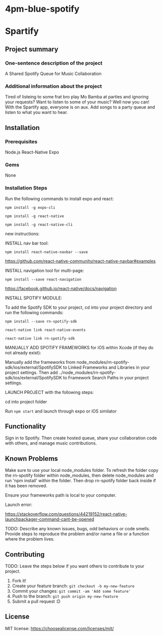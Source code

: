 # 4pm-blue-spotify

# Spartify

## Project summary

### One-sentence description of the project

A Shared Spotify Queue for Music Collaboration

### Additional information about the project

Tired of listeing to some frat bro play Mo Bamba at parties and ignoring your requests? Want to listen to some of your music? Well now you can! With the Spartify app, everyone is on aux. Add songs to a party queue and listen to what you want to hear.


## Installation

### Prerequisites

Node.js
React-Native
Expo

### Gems

None

### Installation Steps

Run the following commands to install expo and react:

`npm install -g expo-cli`

`npm install -g react-native`

`npm install -g react-native-cli`

new instructions:

INSTALL nav bar tool:

`npm install react-native-navbar --save`

https://github.com/react-native-community/react-native-navbar#examples

INSTALL navigation tool for multi-page:

`npm install --save react-navigation`

https://facebook.github.io/react-native/docs/navigation

INSTALL SPOTIFY MODULE:

To add the Spotify SDK to your project, cd into your project directory and run the following commands:

`npm install --save rn-spotify-sdk`

`react-native link react-native-events`

`react-native link rn-spotify-sdk`

MANUALLY ADD SPOTIFY FRAMEWORKS for iOS within Xcode (if they do not already exist):

Manually add the frameworks from node_modules/rn-spotify-sdk/ios/external/SpotifySDK to Linked Frameworks and Libraries in your project settings. Then add ../node_modules/rn-spotify-sdk/ios/external/SpotifySDK to Framework Search Paths in your project settings.

LAUNCH PROJECT with the following steps:

cd into project folder

Run `npm start` and launch through expo or iOS similator

## Functionality

Sign in to Spotify. Then create hosted queue, share your collaboration code with others, and manage music contributions.

## Known Problems

Make sure to use your local node_modules folder. To refresh the folder copy the rn-spotify folder within node_modules, then delete node_modules and run 'npm install' within the folder. Then drop rn-spotify folder back inside if it has been removed.

Ensure your frameworks path is local to your computer.

Launch error:

https://stackoverflow.com/questions/44219152/react-native-launchpackager-command-cant-be-opened

TODO: Describe any known issues, bugs, odd behaviors or code smells. 
Provide steps to reproduce the problem and/or name a file or a function where the problem lives.


## Contributing

TODO: Leave the steps below if you want others to contribute to your project.

1. Fork it!
2. Create your feature branch: `git checkout -b my-new-feature`
3. Commit your changes: `git commit -am 'Add some feature'`
4. Push to the branch: `git push origin my-new-feature`
5. Submit a pull request :D

## License

MIT license: <https://choosealicense.com/licenses/mit/>
